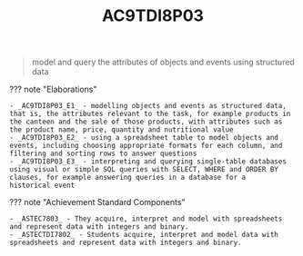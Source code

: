 ﻿---
tags: australian-curriculum
title: AC9TDI8P03
type: note
---
> model and query the attributes of objects and events using structured data

??? note "Elaborations"

	- _AC9TDI8P03_E1_ - modelling objects and events as structured data, that is, the attributes relevant to the task, for example products in the canteen and the sale of those products, with attributes such as the product name, price, quantity and nutritional value
	- _AC9TDI8P03_E2_ - using a spreadsheet table to model objects and events, including choosing appropriate formats for each column, and filtering and sorting rows to answer questions
	- _AC9TDI8P03_E3_ - interpreting and querying single-table databases using visual or simple SQL queries with SELECT, WHERE and ORDER BY clauses, for example answering queries in a database for a historical event
??? note "Achievement Standard Components"

	- _ASTEC7803_ - They acquire, interpret and model with spreadsheets and represent data with integers and binary.
	- _ASTECTDI7802_ - Students acquire, interpret and model data with spreadsheets and represent data with integers and binary.